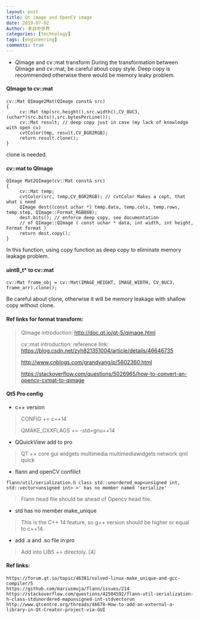 ```yaml
---
layout: post
title: Qt image and OpenCV image
date: 2019-07-02
Author: 来自中世界
categories: [technology]
tags: [engineering]
comments: true
---
```


- QImage and cv::mat transform
During the transformation between QImage and cv::mat, be careful about copy style. Deep copy is recommended  otherwise there would be memory leaky problem.
 

#### QImage to cv::mat
```
cv::Mat QImage2Mat(QImage const& src)
{
     cv::Mat tmp(src.height(),src.width(),CV_8UC3,(uchar*)src.bits(),src.bytesPerLine());
     cv::Mat result; // deep copy just in case (my lack of knowledge with open cv)
     cvtColor(tmp, result,CV_BGR2RGB);
     return result.clone();
}
```
clone is needed. 

#### cv::mat to QImage
```
QImage Mat2QImage(cv::Mat const& src)
{
     cv::Mat temp; 
     cvtColor(src, temp,CV_BGR2RGB); // cvtColor Makes a copt, that what i need
     QImage dest((const uchar *) temp.data, temp.cols, temp.rows, temp.step, QImage::Format_RGB888);
     dest.bits(); // enforce deep copy, see documentation
     // of QImage::QImage ( const uchar * data, int width, int height, Format format )
     return dest.copy();
}
```

In  this function, using copy function as deep copy to eliminate memory leakage problem.

#### uint8_t* to cv::mat
```
cv::Mat frame_obj = cv::Mat(IMAGE_HEIGHT, IMAGE_WIDTH, CV_8UC3, frame_arr).clone();
```

Be careful about clone, otherwise it will be memory leakage with shallow copy without clone.

#### Ref links for format transform:
> QImage introduction: http://doc.qt.io/qt-5/qimage.html
>
> cv::mat introduction:
> reference link: https://blog.csdn.net/zyh821351004/article/details/46646735
> 
> http://www.cnblogs.com/grandyang/p/5602360.html
>
> https://stackoverflow.com/questions/5026965/how-to-convert-an-opencv-cvmat-to-qimage


#### Qt5 Pro config
- c++ version
> CONFIG += c++14 
>
> QMAKE_CXXFLAGS += -std=gnu++14
- QQuickView add to pro
> QT += core gui widgets multimedia multimediawidgets network qml quick 
- flann and openCV confilict
```
flann/util/serialization.h class std::unordered_map<unsigned int, std::vector<unsigned int> >' has no member named 'serialize'
``` 
> Flann head file should be ahead of Opencv head file. 
- std has no member make_unique
> This is the C++ 14 feature, so g++ version should be higher or equal to c++14.
- add .a and .so file in pro
> Add into LIBS += directoly. [4] 
 
#### Ref links:
```
https://forum.qt.io/topic/46381/solved-linux-make_unique-and-gcc-compiler/5
https://github.com/mariusmuja/flann/issues/214
https://stackoverflow.com/questions/42504592/flann-util-serialization-h-class-stdunordered-mapunsigned-int-stdvectorun
http://www.qtcentre.org/threads/46678-How-to-add-an-external-a-library-in-Qt-Creator-project-via-GUI
```
